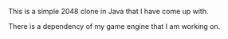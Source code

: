 This is a simple 2048 clone in Java that I have come up with. 

There is a dependency of my game engine that I am working on. 
